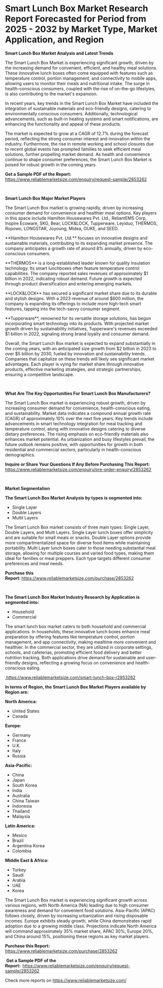 <p><h1>Smart Lunch Box Market Research Report Forecasted for Period from 2025 -  2032 by Market Type, Market Application, and Region</h1></p><p><strong>Smart Lunch Box Market Analysis and Latest Trends</strong></p>
<p><p>The Smart Lunch Box Market is experiencing significant growth, driven by the increasing demand for convenient, efficient, and healthy meal solutions. These innovative lunch boxes often come equipped with features such as temperature control, portion management, and connectivity to mobile apps, allowing users to monitor their meals and nutritional intake. The surge in health-conscious consumers, coupled with the rise of on-the-go lifestyles, is also contributing to the market's expansion.</p><p>In recent years, key trends in the Smart Lunch Box Market have included the integration of sustainable materials and eco-friendly designs, catering to environmentally conscious consumers. Additionally, technological advancements, such as built-in heating systems and smart notifications, are enhancing the functionality and appeal of these products.</p><p>The market is expected to grow at a CAGR of 12.7% during the forecast period, reflecting the strong consumer interest and innovation within the industry. Furthermore, the rise in remote working and school closures due to recent global events has prompted families to seek efficient meal solutions, further propelling market demand. As health and convenience continue to shape consumer preferences, the Smart Lunch Box Market is poised for robust growth in the coming years.</p></p>
<p><strong>Get a Sample PDF of the Report:&nbsp;</strong> <a href="https://www.reliablemarketsize.com/enquiry/request-sample/2853262?utm_campaign=3217&utm_medium=2&utm_source=Github&utm_content=ia&utm_term=11032025&utm_id=smart-lunch-box">https://www.reliablemarketsize.com/enquiry/request-sample/2853262</a></p>
<p>&nbsp;</p>
<p><strong>Smart Lunch Box Major Market Players</strong></p>
<p><p>The Smart Lunch Box market is growing rapidly, driven by increasing consumer demand for convenience and healthier meal options. Key players in this space include Hamilton Housewares Pvt. Ltd., ReliantEMS Corp, Inspire Ecoware, SKG, Bear, LOCK&LOCK, Tupperware, Leyiduo, THERMOS, Ropowo, LONGSTAR, Joyoung, Midea, OUKE, and SEED.</p><p>**Hamilton Housewares Pvt. Ltd.** focuses on innovative designs and sustainable materials, contributing to its expanding market presence. The company anticipates a growth rate of around 8% annually, driven by eco-conscious consumers.</p><p>**THERMOS** is a long-established leader known for quality insulation technology. Its smart lunchboxes often feature temperature control capabilities. The company reported sales revenues of approximately $1 billion in 2022, indicating robust demand. Future growth is expected through product diversification and entering emerging markets.</p><p>**LOCK&LOCK** has secured a significant market share due to its durable and stylish designs. With a 2023 revenue of around $600 million, the company is expanding its offerings to include more high-tech smart features, tapping into the tech-savvy consumer segment.</p><p>**Tupperware**, renowned for its versatile storage solutions, has begun incorporating smart technology into its products. With projected market growth driven by sustainability initiatives, Tupperware's revenues exceeded $1 billion in 2022, signaling strong brand loyalty and consumer demand.</p><p>Overall, the Smart Lunch Box market is expected to expand substantially in the coming years, with an anticipated size growth from $2 billion in 2023 to over $5 billion by 2030, fueled by innovation and sustainability trends. Companies that capitalize on these trends will likely see significant market advantages. Each player is vying for market share through innovative products, effective marketing strategies, and strategic partnerships, ensuring a competitive landscape.</p></p>
<p>&nbsp;</p>
<p><strong>What Are The Key Opportunities For Smart Lunch Box Manufacturers?</strong></p>
<p><p>The Smart Lunch Box market is experiencing robust growth, driven by increasing consumer demand for convenience, health-conscious eating, and sustainability. Market data indicates a compound annual growth rate (CAGR) of approximately 10% over the next five years. Key trends include advancements in smart technology integration for meal tracking and temperature control, along with innovative designs catering to diverse dietary preferences. The rising emphasis on eco-friendly materials also enhances market potential. As urbanization and busy lifestyles prevail, the future outlook remains positive, with opportunities for growth in both residential and commercial sectors, particularly in health-conscious demographics.</p></p>
<p><strong>Inquire or Share Your Questions If Any Before Purchasing This Report:</strong> <a href="https://www.reliablemarketsize.com/enquiry/pre-order-enquiry/2853262?utm_campaign=3217&utm_medium=2&utm_source=Github&utm_content=ia&utm_term=11032025&utm_id=smart-lunch-box">https://www.reliablemarketsize.com/enquiry/pre-order-enquiry/2853262</a></p>
<p>&nbsp;</p>
<p><strong>Market Segmentation</strong></p>
<p><strong>The Smart Lunch Box Market Analysis by types is segmented into:</strong></p>
<p><ul><li>Single Layer</li><li>Double Layers</li><li>Multil Layers</li></ul></p>
<p><p>The Smart Lunch Box market consists of three main types: Single Layer, Double Layers, and Multi Layers. Single Layer lunch boxes offer simplicity and are suitable for small meals or snacks. Double Layer options provide more compartmentalized space for diverse food items while maintaining portability. Multi Layer lunch boxes cater to those needing substantial meal storage, allowing for multiple courses and varied food types, making them ideal for families or meal preppers. Each type targets different consumer preferences and meal needs.</p></p>
<p><strong>Purchase this Report:&nbsp;</strong><a href="https://www.reliablemarketsize.com/purchase/2853262?utm_campaign=3217&utm_medium=2&utm_source=Github&utm_content=ia&utm_term=11032025&utm_id=smart-lunch-box">https://www.reliablemarketsize.com/purchase/2853262</a></p>
<p>&nbsp;</p>
<p><strong>The Smart Lunch Box Market Industry Research by Application is segmented into:</strong></p>
<p><ul><li>Household</li><li>Commercial</li></ul></p>
<p><p>The smart lunch box market caters to both household and commercial applications. In households, these innovative lunch boxes enhance meal preparation by offering features like temperature control, portion management, and app connectivity, making mealtime more convenient and healthier. In the commercial sector, they are utilized in corporate settings, schools, and cafeterias, promoting efficient food delivery and better nutrition tracking. Both applications drive demand for sustainable and user-friendly designs, reflecting a growing focus on convenience and health-conscious eating.</p></p>
<p><a href="https://www.reliablemarketsize.com/smart-lunch-box-r2853262?utm_campaign=3217&utm_medium=2&utm_source=Github&utm_content=ia&utm_term=11032025&utm_id=smart-lunch-box">&nbsp;https://www.reliablemarketsize.com/smart-lunch-box-r2853262</a></p>
<p><strong>In terms of Region, the Smart Lunch Box Market Players available by Region are:</strong></p>
<p>
    <p> <strong> North America: </strong>
        <ul>
            <li>United States</li>
            <li>Canada</li>
        </ul>
        </p> 
    <p> <strong> Europe: </strong>
        <ul>
            <li>Germany</li>
            <li>France</li>
            <li>U.K.</li>
            <li>Italy</li>
            <li>Russia</li>
        </ul>
        </p> 
    <p> <strong> Asia-Pacific: </strong>
        <ul>
            <li>China</li>
            <li>Japan</li>
            <li>South Korea</li>
            <li>India</li>
            <li>Australia</li>
            <li>China Taiwan</li>
            <li>Indonesia</li>
            <li>Thailand</li>
            <li>Malaysia</li>
        </ul>
        </p> 
    <p> <strong> Latin America: </strong>
        <ul>
            <li>Mexico</li>
            <li>Brazil</li>
            <li>Argentina Korea</li>
            <li>Colombia</li>
        </ul>
        </p> 
    <p> <strong> Middle East & Africa: </strong>
        <ul>
            <li>Turkey</li>
            <li>Saudi</li>
            <li>Arabia</li>
            <li>UAE</li>
            <li>Korea</li>
        </ul>
    </p>
    </p>
<p><p>The Smart Lunch Box market is experiencing significant growth across various regions, with North America (NA) leading due to high consumer awareness and demand for convenient food solutions. Asia-Pacific (APAC) follows closely, driven by increasing urbanization and rising disposable incomes. Europe exhibits steady growth, while China demonstrates rapid adoption due to a growing middle class. Projections indicate North America will command approximately 35% market share, APAC 30%, Europe 20%, and China around 15%, positioning these regions as key market players.</p></p>
<p><strong>Purchase this Report: </strong><a href="https://www.reliablemarketsize.com/purchase/2853262?utm_campaign=3217&utm_medium=2&utm_source=Github&utm_content=ia&utm_term=11032025&utm_id=smart-lunch-box">https://www.reliablemarketsize.com/purchase/2853262</a></p>
<p>&nbsp;<strong>Get a Sample PDF of the Report:&nbsp;&nbsp;</strong><a href="https://www.reliablemarketsize.com/enquiry/request-sample/2853262?utm_campaign=3217&utm_medium=2&utm_source=Github&utm_content=ia&utm_term=11032025&utm_id=smart-lunch-box">https://www.reliablemarketsize.com/enquiry/request-sample/2853262</a></p>
<p><strong></strong></p>
<p>Check more reports on <a href="https://www.reliablemarketsize.com/?utm_campaign=3217&utm_medium=2&utm_source=Github&utm_content=ia&utm_term=11032025&utm_id=smart-lunch-box">https://www.reliablemarketsize.com/</a></p>